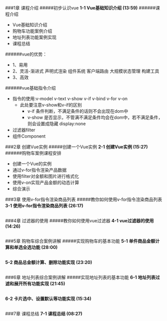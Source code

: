 ###1章 课程介绍
#####初步认识vue
**1-1 Vue基础知识介绍 (13:59)**
######课程介绍
- Vue基础知识介绍
- 购物车功能案例介绍
- 地址列表功能案例实现
- 课程总结

######vue的优势：
- 1、易用
- 2、灵活-渐进式
声明式渲染 组件系统 客户端路由   大规模状态管理 构建工具
- 3、高效

######vue基础指令介绍
- 指令的使用:v-model v-text v-show v-if v-bind v-for v-on
    -  此处要注意v-show和v-if的区别
         - v-if 条件判断，不满足条件的话则不会出现在dom中
         - v-show 是否显示，不管满不满足条件均会在dom中，若不满足条件，则会设置成隐藏 display:none
- 过滤器filter
- 组件Component

###2章 创建Vue实例
#####创建一个Vue实例
**2-1 创建Vue实例 (15:27)**
######购物车案例课程安排
- 创建一个Vue的实例
- 通过v-for指令渲染产品数据
- 使用filter对金额和图片进行格式化
- 使用v-on实现产品金额的动态计算
- 综合演示

###3章 使用v-for指令渲染商品列表
#####教你如何使用v-for指令渲染商品列表
**3-1 使用v-for指令渲染商品列表 (26:17)**
```$xslt

```
###4章 过滤器的使用
#####教你如何使用vue过滤器
**4-1 vue过滤器的使用 (14:26)**
```$xslt

```
###5章 购物车综合案例讲解
#####实现购物车的基本功能
**5-1 单件商品金额计算和单选全选功能 (28:00)**
```$xslt

```
**5-2 商品总金额计算、删除功能实现 (23:20)**
```$xslt

```
###6章 地址列表综合案例讲解
#####实现地址列表的基本功能
**6-1 地址列表过滤和展开所有功能实现 (21:45)**
```$xslt

```
**6-2 卡片选中、设置默认等功能实现 (15:34)**
```$xslt

```
###7章 课程总结
**7-1 课程总结 (08:27)**
```$xslt

```